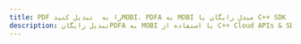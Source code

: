 ---title: PDF را به  تبدیل کنیدMOBI، PDFA به MOBI مبدل رایگان یا C++ SDKdescription: تبدیل رایگانPDFA به MOBI با استفاده از C++ Cloud APIs & SDK همچنین اسناد PDF را در Cloud ایجاد، ویرایش و رندر کنید.---